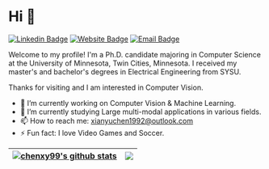 # Hi 👋
[![Linkedin Badge](https://img.shields.io/badge/-XianyuChen-blue?style=flat&logo=Linkedin&logoColor=white&link=https://www.linkedin.com/in/xianyu-chen-a27354163/)](https://www.linkedin.com/in/xianyu-chen-a27354163/)
[![Website Badge](https://img.shields.io/badge/-XianyuChen-47CCCC?style=flat&logo=Google-Chrome&logoColor=white&link=https://https://chenxy99.github.io/)](https://https://chenxy99.github.io/)
[![Email Badge](https://img.shields.io/badge/-XianyuChen-c14438?style=flat&logo=Gmail&logoColor=white&link=mailto:xianyuchen1992@outlook.com)](mailto:xianyuchen1992@outlook.com) 

Welcome to my profile! I'm a Ph.D. candidate majoring in Computer Science at the University of Minnesota, Twin Cities, Minnesota. I received my master's and bachelor's degrees in Electrical Engineering from SYSU.

Thanks for visiting and I am interested in Computer Vision.

- 🔭 I’m currently working on Computer Vision & Machine Learning.
- 🌱 I’m currently studying Large multi-modal applications in various fields. 
- 📫 How to reach me: xianyuchen1992@outlook.com
- ⚡ Fun fact: I love Video Games and Soccer.
<!--
**HUANGLIZI/HUANGLIZI** is a ✨ _special_ ✨ repository because its `README.md` (this file) appears on your GitHub profile.

Here are some ideas to get you started:

- 🔭 I’m currently working on ...
- 🌱 I’m currently learning ...
- 👯 I’m looking to collaborate on ...
- 🤔 I’m looking for help with ...
- 💬 Ask me about ...
- 📫 How to reach me: ...
- 😄 Pronouns: ...
- ⚡ Fun fact: ...
-->

| <a href="https://github.com/chenxy99/github-readme-stats"><img align="center" src="https://github-readme-stats.vercel.app/api?username=chenxy99&show_icons=true&include_all_commits=true&theme=buefy&hide_border=true&hide_rank=true" alt="chenxy99's github stats" /></a> | <a href="https://github.com/chenxy99/github-readme-stats"><img align="center" src="https://github-readme-stats.vercel.app/api/top-langs/?username=chenxy99&layout=compact&theme=buefy&hide_border=true" /></a> |
| ------------- | ------------- |
